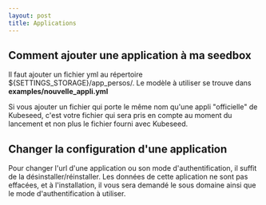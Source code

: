 ```yaml
---
layout: post
title: Applications
---
```

## Comment ajouter une application à ma seedbox

Il faut ajouter un fichier yml au répertoire ${SETTINGS_STORAGE}/app_persos/. Le modèle à utiliser se trouve dans **examples/nouvelle_appli.yml**

Si vous ajouter un fichier qui porte le même nom qu'une appli "officielle" de Kubeseed, c'est votre fichier qui sera pris en compte au moment du lancement et non plus le fichier fourni avec Kubeseed.

## Changer la configuration d'une application

Pour changer l'url d'une application ou son mode d'authentification, il suffit de la désinstaller/réinstaller. Les données de cette aplication ne sont pas effacées, et à l'installation, il vous sera demandé le sous domaine ainsi que le mode d'authentification à utiliser.

